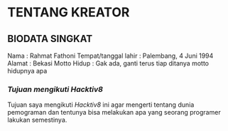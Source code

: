 # **TENTANG KREATOR**

## **BIODATA SINGKAT**

Nama : Rahmat Fathoni
Tempat/tanggal lahir : Palembang, 4 Juni 1994
Alamat : Bekasi 
Motto Hidup : Gak ada, ganti terus tiap ditanya motto hidupnya apa

### *Tujuan mengikuti Hacktiv8*

Tujuan saya mengikuti *Hacktiv8* ini agar mengerti tentang dunia pemograman dan tentunya bisa melakukan apa yang seorang programer lakukan semestinya.
